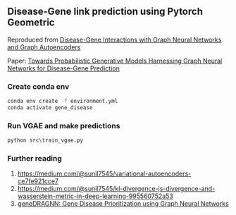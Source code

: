 ## Disease-Gene link prediction using Pytorch Geometric

Reproduced from [Disease-Gene Interactions with Graph Neural Networks and Graph Autoencoders](https://medium.com/stanford-cs224w/disease-gene-interactions-with-graph-neural-networks-and-graph-autoencoders-bfae2c28f5ec) 

Paper: [Towards Probabilistic Generative Models Harnessing Graph Neural Networks
for Disease-Gene Prediction](https://arxiv.org/pdf/1907.05628.pdf)


### Create conda env
```bash
conda env create -f environment.yml
conda activate gene_disease
```

### Run VGAE and make predictions
```bash
python src\train_vgae.py
```

### Further reading
1. https://medium.com/@sunil7545/variational-autoencoders-ce7fe921cce7
2. https://medium.com/@sunil7545/kl-divergence-js-divergence-and-wasserstein-metric-in-deep-learning-995560752a53
3. [geneDRAGNN: Gene Disease Prioritization using Graph Neural Networks](https://ieeexplore.ieee.org/document/9863043)
